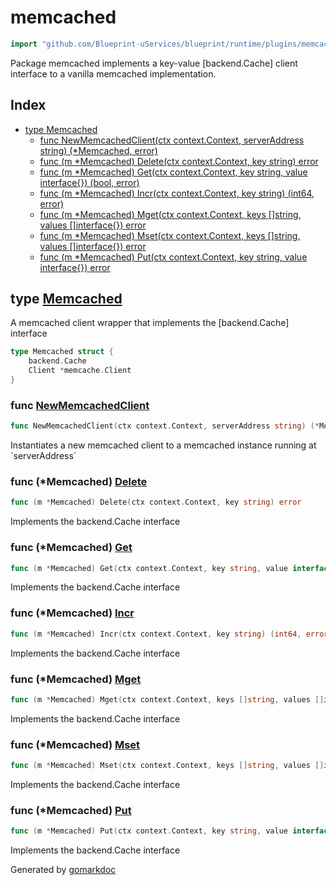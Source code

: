 <!-- Code generated by gomarkdoc. DO NOT EDIT -->

# memcached

```go
import "github.com/Blueprint-uServices/blueprint/runtime/plugins/memcached"
```

Package memcached implements a key\-value \[backend.Cache\] client interface to a vanilla memcached implementation.

## Index

- [type Memcached](<#Memcached>)
  - [func NewMemcachedClient\(ctx context.Context, serverAddress string\) \(\*Memcached, error\)](<#NewMemcachedClient>)
  - [func \(m \*Memcached\) Delete\(ctx context.Context, key string\) error](<#Memcached.Delete>)
  - [func \(m \*Memcached\) Get\(ctx context.Context, key string, value interface\{\}\) \(bool, error\)](<#Memcached.Get>)
  - [func \(m \*Memcached\) Incr\(ctx context.Context, key string\) \(int64, error\)](<#Memcached.Incr>)
  - [func \(m \*Memcached\) Mget\(ctx context.Context, keys \[\]string, values \[\]interface\{\}\) error](<#Memcached.Mget>)
  - [func \(m \*Memcached\) Mset\(ctx context.Context, keys \[\]string, values \[\]interface\{\}\) error](<#Memcached.Mset>)
  - [func \(m \*Memcached\) Put\(ctx context.Context, key string, value interface\{\}\) error](<#Memcached.Put>)


<a name="Memcached"></a>
## type [Memcached](<https://gitlab.mpi-sws.org/cld/blueprint2/blueprint/blob/main/runtime/plugins/memcached/cache.go#L14-L17>)

A memcached client wrapper that implements the \[backend.Cache\] interface

```go
type Memcached struct {
    backend.Cache
    Client *memcache.Client
}
```

<a name="NewMemcachedClient"></a>
### func [NewMemcachedClient](<https://gitlab.mpi-sws.org/cld/blueprint2/blueprint/blob/main/runtime/plugins/memcached/cache.go#L20>)

```go
func NewMemcachedClient(ctx context.Context, serverAddress string) (*Memcached, error)
```

Instantiates a new memcached client to a memcached instance running at \`serverAddress\`

<a name="Memcached.Delete"></a>
### func \(\*Memcached\) [Delete](<https://gitlab.mpi-sws.org/cld/blueprint2/blueprint/blob/main/runtime/plugins/memcached/cache.go#L56>)

```go
func (m *Memcached) Delete(ctx context.Context, key string) error
```

Implements the backend.Cache interface

<a name="Memcached.Get"></a>
### func \(\*Memcached\) [Get](<https://gitlab.mpi-sws.org/cld/blueprint2/blueprint/blob/main/runtime/plugins/memcached/cache.go#L38>)

```go
func (m *Memcached) Get(ctx context.Context, key string, value interface{}) (bool, error)
```

Implements the backend.Cache interface

<a name="Memcached.Incr"></a>
### func \(\*Memcached\) [Incr](<https://gitlab.mpi-sws.org/cld/blueprint2/blueprint/blob/main/runtime/plugins/memcached/cache.go#L50>)

```go
func (m *Memcached) Incr(ctx context.Context, key string) (int64, error)
```

Implements the backend.Cache interface

<a name="Memcached.Mget"></a>
### func \(\*Memcached\) [Mget](<https://gitlab.mpi-sws.org/cld/blueprint2/blueprint/blob/main/runtime/plugins/memcached/cache.go#L61>)

```go
func (m *Memcached) Mget(ctx context.Context, keys []string, values []interface{}) error
```

Implements the backend.Cache interface

<a name="Memcached.Mset"></a>
### func \(\*Memcached\) [Mset](<https://gitlab.mpi-sws.org/cld/blueprint2/blueprint/blob/main/runtime/plugins/memcached/cache.go#L78>)

```go
func (m *Memcached) Mset(ctx context.Context, keys []string, values []interface{}) error
```

Implements the backend.Cache interface

<a name="Memcached.Put"></a>
### func \(\*Memcached\) [Put](<https://gitlab.mpi-sws.org/cld/blueprint2/blueprint/blob/main/runtime/plugins/memcached/cache.go#L29>)

```go
func (m *Memcached) Put(ctx context.Context, key string, value interface{}) error
```

Implements the backend.Cache interface

Generated by [gomarkdoc](<https://github.com/princjef/gomarkdoc>)
